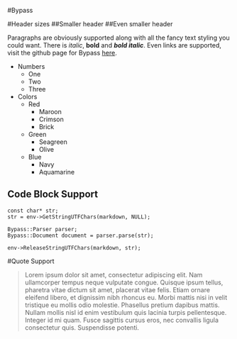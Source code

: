 #Bypass

#Header sizes
##Smaller header
##Even smaller header

Paragraphs are obviously supported along with all the fancy text styling you could want.
There is *italic*, **bold** and ***bold italic***. Even links are supported, visit the
github page for Bypass [here](https://github.com/Uncodin/bypass).

* Numbers
	* One
	* Two
	* Three
* Colors
	* Red
		* Maroon
		* Crimson
		* Brick
	* Green
		* Seagreen
		* Olive
	* Blue
		* Navy
		* Aquamarine

## Code Block Support

	const char* str;
	str = env->GetStringUTFChars(markdown, NULL);

	Bypass::Parser parser;
	Bypass::Document document = parser.parse(str);

	env->ReleaseStringUTFChars(markdown, str);


#Quote Support
> Lorem ipsum dolor sit amet, consectetur adipiscing elit. Nam ullamcorper tempus neque vulputate congue.
> Quisque ipsum tellus, pharetra vitae dictum sit amet, placerat vitae felis. Etiam ornare eleifend libero,
> et dignissim nibh rhoncus eu. Morbi mattis nisi in velit tristique eu mollis odio molestie.
> Phasellus pretium dapibus mattis. Nullam mollis nisl id enim vestibulum quis lacinia turpis pellentesque.
> Integer id mi quam. Fusce sagittis cursus eros, nec convallis ligula consectetur quis. Suspendisse potenti.

